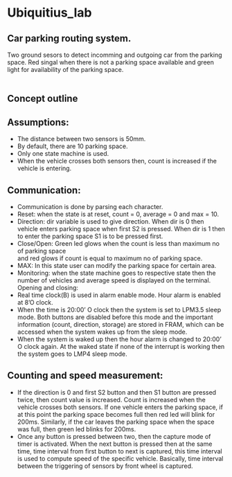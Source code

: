 # Ubiquitius_lab
## Car parking routing system.<br/>
Two ground sesors to detect incomming and outgoing car from the parking space. Red singal when there is not a parking space available and green light for availability of the parking space.<br/>
<br/>
## Concept outline<br/>
## Assumptions:<br/>
- The distance between two sensors is 50mm.<br/>
- By default, there are 10 parking space.<br/>
- Only one state machine is used.<br/>
- When the vehicle crosses both sensors then, count is increased if the vehicle is entering.<br/>
## Communication:<br/>
- Communication is done by parsing each character.<br/>
- Reset: when the state is at reset, count = 0, average = 0 and max = 10.<br/>
- Direction: dir variable is used to give direction. When dir is 0 then vehicle enters parking 
  space when first S2 is pressed. When dir is 1 then to enter the parking space S1 is to be 
  pressed first.<br/>
- Close/Open: Green led glows when the count is less than maximum no of parking space <br/>
  and red glows if count is equal to maximum no of parking space.<br/>
- MAX: In this state user can modify the parking space for certain area.<br/>
- Monitoring: when the state machine goes to respective state then the number of vehicles
  and average speed is displayed on the terminal.<br/>
  Opening and closing:<br/>
- Real time clock(B) is used in alarm enable mode. Hour alarm is enabled at 8’O clock.<br/>
- When the time is 20:00’ O clock then the system is set to LPM3.5 sleep mode. Both buttons 
  are disabled before this mode and the important information (count, direction, storage) are 
  stored in FRAM, which can be accessed when the system wakes up from the sleep mode.<br/>
- When the system is waked up then the hour alarm is changed to 20:00’ O clock again. At 
  the waked state if none of the interrupt is working then the system goes to LMP4 sleep 
  mode.<br/>
## Counting and speed measurement:<br/>
- If the direction is 0 and first S2 button and then S1 button are pressed twice, then count value is 
  increased. Count is increased when the vehicle crosses both sensors. If one vehicle enters the 
  parking space, if at this point the parking space becomes full then red led will blink for 200ms. 
  Similarly, if the car leaves the parking space when the space was full, then green led blinks for 
  200ms.<br/>
- Once any button is pressed between two, then the capture mode of timer is activated. When the 
  next button is pressed then at the same time, time interval from first button to next is captured, this 
  time interval is used to compute speed of the specific vehicle. Basically, time interval between the 
  triggering of sensors by front wheel is captured.
